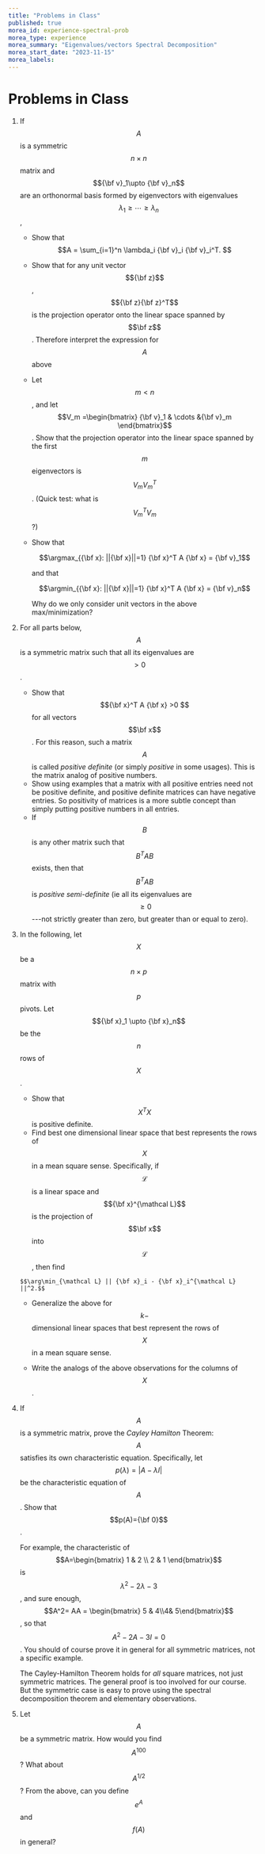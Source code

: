 ```yaml
---
title: "Problems in Class"
published: true
morea_id: experience-spectral-prob
morea_type: experience
morea_summary: "Eigenvalues/vectors Spectral Decomposition"
morea_start_date: "2023-11-15"
morea_labels:
---
```


# Problems in Class

1. If $$A$$ is a symmetric $$n\times n$$ matrix and $${\bf v}_1\upto {\bf v}_n$$ are an orthonormal basis formed by eigenvectors with eigenvalues $$\lambda_1\ge \cdots \ge \lambda_n$$,
   * Show that $$A = \sum_{i=1}^n \lambda_i {\bf v}_i {\bf v}_i^T. $$
   * Show that for any unit vector $${\bf z}$$, $${\bf z}{\bf z}^T$$
     is the projection operator onto the linear space spanned by $$\bf
     z$$. Therefore interpret the expression for $$A$$ above
   * Let $$m< n$$, and let $$V_m =\begin{bmatrix} {\bf v}_1 & \cdots
     &{\bf v}_m \end{bmatrix}$$. Show that the projection operator
     into the linear space spanned by the first $$m$$ eigenvectors is
     $$V_m V_m^T$$. (Quick test: what is $$V_m^T V_m$$?)
   * Show that 
   
	   $$\argmax_{{\bf x}: ||{\bf x}||=1} {\bf x}^T A {\bf x} = {\bf v}_1$$
	   
     and that
	 
       $$\argmin_{{\bf x}: ||{\bf x}||=1} {\bf x}^T A {\bf x} = {\bf v}_n$$

	  Why do we only consider unit vectors in the above max/minimization?
	  
2. For all parts below, $$A$$ is a symmetric matrix such that all its
   eigenvalues are $$> 0$$.
	* Show that $${\bf x}^T A {\bf x} >0 $$ for all vectors $$\bf
	  x$$. For this reason, such a matrix $$A$$ is called _positive
	  definite_ (or simply _positive_ in some usages). This is the
	  matrix analog of positive numbers.
    * Show using examples that a matrix with all positive entries need
      not be positive definite, and positive definite matrices can
      have negative entries. So positivity of matrices is a more
      subtle concept than simply putting positive numbers in all
      entries.
	* If $$B$$ is any other matrix such that $$B^T A B$$ exists, then
	   that $$B^T A B$$ is _positive semi-definite_ (ie all its
	   eigenvalues are $$\ge 0$$---not strictly greater than zero, but
	   greater than or equal to zero).
	  
3. In the following, let $$X$$ be a $$n\times p$$ matrix with $$p$$ pivots.
	 Let $${\bf x}_1 \upto {\bf x}_n$$ be the $$n$$ rows of $$X$$.
	  * Show that $$X^TX$$ is positive definite. 
	  * Find best one dimensional linear space that best represents
        the rows of $$X$$ in a mean square sense. Specifically, if
        $$\mathcal L$$ is a linear space and $${\bf x}^{\mathcal L}$$
        is the projection of $$\bf x$$ into $$\mathcal L$$, then find
				
	   $$\arg\min_{\mathcal L} || {\bf x}_i - {\bf x}_i^{\mathcal L} ||^2.$$
	   
	  * Generalize the above for $$k-$$dimensional linear spaces that
        best represent the rows of $$X$$ in a mean square sense.
	  
	  * Write the analogs of the above observations for the columns of $$X$$.
	  
	  
4. If $$A$$ is a symmetric matrix, prove the _Cayley Hamilton_ Theorem: 
	 $$A$$ satisfies its own characteristic equation. Specifically, let 
	 $$p(\lambda) = | A- \lambda I |$$ be the characteristic equation of $$A$$.
	 Show that $$p(A)={\bf 0}$$. 
	 
	 For example, the characteristic of $$A=\begin{bmatrix} 1 & 2 \\ 2
     & 1 \end{bmatrix}$$ is $$\lambda^2 - 2\lambda -3$$, and sure
     enough, $$A^2= AA = \begin{bmatrix} 5 & 4\\4& 5\end{bmatrix}$$,
     so that $$A^2 - 2A -3I =0$$. You should of course prove it in
     general for all symmetric matrices, not a specific example.
      
     The Cayley-Hamilton Theorem holds for _all_ square matrices, not
     just symmetric matrices. The general proof is too involved for
     our course. But the symmetric case is easy to prove using the
     spectral decomposition theorem and elementary observations.
	 
5. Let $$A$$ be a symmetric matrix. How would you find $$A^100$$? What
   about $$A^{1/2}$$? From the above, can you define $$e^A$$ and
   $$f(A)$$ in general?



